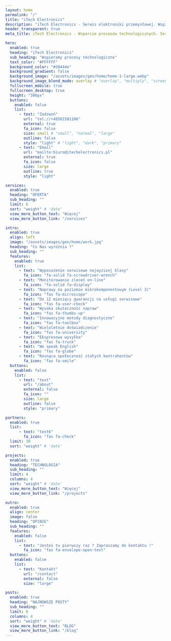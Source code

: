 ```yaml
---
layout: home
permalink: "/"
title: "iTech Electronics"
description: "iTech Electronics - Serwis elektroniki przemysłowej. Wspieramy procesy technologiczne serwisując peryferia i urządzenia stosowane w przemyśle oraz na liniach produkcyjnych. We speak English."
header_transparent: true
meta_title: iTech Electronics - Wsparcie procesów technologicznych. Serwis elektroniki przemysłowej.

hero:
  enabled: true
  heading: "iTech Electronics"
  sub_heading: "Wspieramy procesy technologiczne"
  text_color: "#FFFFFF"
  background_color: "#38444e"
  background_gradient: false
  background_image: "/assets/images/gen/home/home-1-large.webp"
  background_image_blend_mode: overlay # "overlay", "multiply", "screen"
  fullscreen_mobile: true
  fullscreen_desktop: true
  height: "300px"
  buttons:
    enabled: false
    list:
      - text: "Zadzwoń"
        url: "tel://+48501501106"
        external: true
        fa_icon: false
        size: small # "small", "normal", "large"
        outline: false
        style: "light" # "light", "dark", "primary"
      - text: "Email"
        url: "mailto:biuro@itechelectronics.pl"
        external: true
        fa_icon: false
        size: large
        outline: true
        style: "light"

services:
  enabled: true
  heading: "OFERTA"
  sub_heading: ""
  limit: 6
  sort: "weight" # 'date'
  view_more_button_text: "Więcej"
  view_more_button_link: "/services"

intro:
  enabled: true
  align: left
  image: "/assets/images/gen/home/work.jpg"
  heading: "Co Nas wyróżnia ?"
  sub_heading: ""
  features:
    enabled: true
    list:
      - text: "Wyposażenie serwisowe najwyższej klasy"
        fa_icon: "fa-solid fa-screwdriver-wrench"
      - text: "Monitorowanie zleceń on-line"
        fa_icon: "fa-solid fa-display"
      - text: "Naprawy na poziomie mikrokomponentowym (Level 3)"
        fa_icon: "fas fa-microscope"
      - text: "Do 12 miesięcy gwarancji na usługi serwisowe"
        fa_icon: "fas fa-user-check"
      - text: "Wysoka skuteczność napraw"
        fa_icon: "fas fa-thumbs-up"
      - text: "Innowacyjne metody diagnostyczne"
        fa_icon: "fas fa-toolbox"
      - text: "Wieloletnie doświadczenie"
        fa_icon: "fas fa-university"
      - text: "Ekspresowa wysyłka"
        fa_icon: "fas fa-truck"
      - text: "We speak English"
        fa_icon: "fas fa-globe"
      - text: "Rosnąca społeczność stałych kontrahentów"
        fa_icon: "fas fa-smile"
  buttons:
    enabled: false
    list:
      - text: "text"
        url: "/about"
        external: false
        fa_icon: ""
        size: large
        outline: false
        style: "primary"

partners:
  enabled: true
  list:
      - text: "text6"
        fa_icon: "fas fa-check"
  limit: 30
  sort: "weight" # 'date'

projects:
  enabled: true
  heading: "TECHNOLOGIA"
  sub_heading: ""
  limit: 4
  columns: 4
  sort: "weight" # 'date'
  view_more_button_text: "Więcej"
  view_more_button_link: "/projects"

outro:
  enabled: true
  align: center
  image: false
  heading: "OPINIE"
  sub_heading: ""
  features:
    enabled: false
    list:
      - text: "Jesteś tu pierwszy raz ? Zapraszamy do kontaktu !"
        fa_icon: "fas fa-envelope-open-text"
  buttons:
    enabled: false
    list:
      - text: "Kontakt"
        url: "/contact"
        external: false
        size: "large"

posts:
  enabled: true
  heading: "NAJNOWSZE POSTY"
  sub_heading: ""
  limit: 6
  columns: 4
  sort: "weight" # 'date'
  view_more_button_text: "BLOG"
  view_more_button_link: "/blog"
---
```

